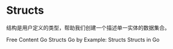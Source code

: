 # Structs

结构是用户定义的类型，帮助我们创建一个描述单一实体的数据集合。


<ResourceGroupTitle>Free Content</ResourceGroupTitle>
<BadgeLink colorScheme='blue' badgeText='Official Website' href='https://go.dev/tour/moretypes/2'>Go Structs</BadgeLink>
<BadgeLink badgeText='Read' href='https://gobyexample.com/structs'>Go by Example: Structs</BadgeLink>
<BadgeLink badgeText='Watch' href='https://www.youtube.com/watch?v=NMTN543WVQY'>Structs in Go</BadgeLink>